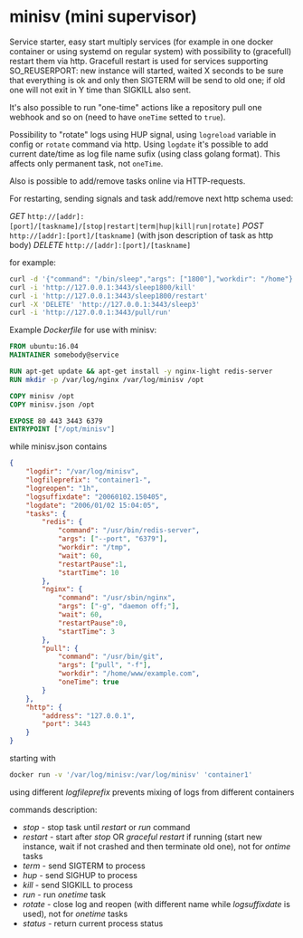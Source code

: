 # minisv (mini supervisor)

Service starter, easy start multiply services (for example in one docker
container or using systemd on regular system) with possibility to (gracefull)
restart them via http. Gracefull restart is used for services supporting
SO_REUSERPORT: new instance will started, waited X seconds to be sure that
everything is ok and only then SIGTERM will be send to old one; if old one
will not exit in Y time than SIGKILL also sent.

It's also possible to run "one-time" actions like a repository pull one
webhook and so on (need to have `oneTime` setted to `true`).

Possibility to "rotate" logs using HUP signal, using `logreload` variable
in config or `rotate` command via http. Using `logdate` it's possible to
add current date/time as log file name sufix (using class golang format).
This affects only permanent task, not `oneTime`.

Also is possible to add/remove tasks online via HTTP-requests.

For restarting, sending signals and task add/remove next http schema used:

*GET* `http://[addr]:[port]/[taskname]/[stop|restart|term|hup|kill|run|rotate]`
*POST* `http://[addr]:[port]/[taskname]` (with json description of task as http body)
*DELETE* `http://[addr]:[port]/[taskname]`

for example:

```bash
curl -d '{"command": "/bin/sleep","args": ["1800"],"workdir": "/home"}' -H "Content-Type: application/json" -X 'POST' 'http://127.0.0.1:3443/sleep1800'
curl -i 'http://127.0.0.1:3443/sleep1800/kill'
curl -i 'http://127.0.0.1:3443/sleep1800/restart'
curl -X 'DELETE' 'http://127.0.0.1:3443/sleep3'
curl -i 'http://127.0.0.1:3443/pull/run'
```

Example *Dockerfile* for use with minisv:

```Dockerfile
FROM ubuntu:16.04
MAINTAINER somebody@service

RUN apt-get update && apt-get install -y nginx-light redis-server
RUN mkdir -p /var/log/nginx /var/log/minisv /opt

COPY minisv /opt
COPY minisv.json /opt

EXPOSE 80 443 3443 6379
ENTRYPOINT ["/opt/minisv"]
```

while minisv.json contains

```json
{
    "logdir": "/var/log/minisv",
    "logfileprefix": "container1-",
    "logreopen": "1h",
    "logsuffixdate": "20060102.150405",
    "logdate": "2006/01/02 15:04:05",
    "tasks": {
        "redis": {
            "command": "/usr/bin/redis-server",
            "args": ["--port", "6379"],
            "workdir": "/tmp",
            "wait": 60,
            "restartPause":1,
            "startTime": 10
        },
        "nginx": {
            "command": "/usr/sbin/nginx",
            "args": ["-g", "daemon off;"],
            "wait": 60,
            "restartPause":0,
            "startTime": 3
        },
        "pull": {
            "command": "/usr/bin/git",
            "args": ["pull", "-f"],
            "workdir": "/home/www/example.com",
            "oneTime": true
        }
    },
    "http": {
        "address": "127.0.0.1",
        "port": 3443
    }
}
```

starting with

```bash
docker run -v '/var/log/minisv:/var/log/minisv' 'container1'
```

using different *logfileprefix* prevents mixing of logs from different containers

commands description:

* *stop* - stop task until *restart* or *run* command
* *restart* - start after *stop* OR _graceful restart_ if running (start new instance, wait if not crashed and then terminate old one), not for _ontime_ tasks
* *term* - send SIGTERM to process
* *hup* - send SIGHUP to process
* *kill* - send SIGKILL to process
* *run* - run _onetime_ task
* *rotate* - close log and reopen (with different name while _logsuffixdate_ is used), not for _onetime_ tasks
* *status* - return current process status

